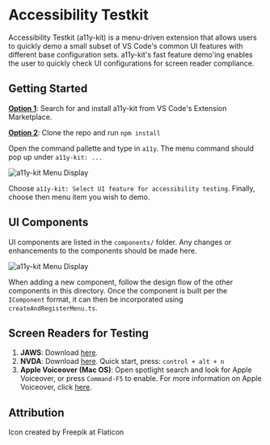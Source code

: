 # Accessibility Testkit

Accessibility Testkit (a11y-kit) is a menu-driven extension that allows users to quickly demo a small subset of VS Code's
common UI features with different base configuration sets. a11y-kit's fast feature demo'ing enables the user to quickly check
UI configurations for screen reader compliance.

## Getting Started

<b><u>Option 1</u></b>: Search for and install a11y-kit from VS Code's Extension Marketplace.

<b><u>Option 2</u></b>: Clone the repo and run `npm install`

Open the command pallette and type in `a11y`. The menu command should pop up under `a11y-kit: ...`

<img src="https://github.com/MicroFish91/a11y-kit/blob/main/resources/menu.gif?raw=true" alt="a11y-kit Menu Display" />

Choose `a11y-kit: Select UI feature for accessibility testing`. Finally, choose then menu item you wish to demo.

## UI Components

UI components are listed in the `components/` folder.  Any changes or enhancements to the components should be made here.

<img src="https://github.com/MicroFish91/a11y-kit/blob/main/resources/changeFeature.gif?raw=true" alt="a11y-kit Menu Display" />

When adding a new component, follow the design flow of the other components in this directory.  Once the component is built per the `IComponent` format, it can then be incorporated using `createAndRegisterMenu.ts`.

## Screen Readers for Testing

1. <b>JAWS</b>: Download [here](https://support.freedomscientific.com/Downloads/JAWS).
2. <b>NVDA</b>: Download [here](https://www.nvaccess.org/download/). Quick start, press: `control + alt + n`
3. <b>Apple Voiceover (Mac OS)</b>: Open spotlight search and look for Apple Voiceover, or press `Command-F5` to enable.
   For more information on Apple Voiceover, click [here](https://www.apple.com/voiceover/info/guide/_1121.html).

## Attribution

Icon created by Freepik at Flaticon
